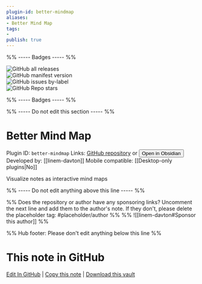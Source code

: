 ```yaml
---
plugin-id: better-mindmap
aliases:
- Better Mind Map
tags: 
- 
publish: true
---
```


%% ----- Badges ----- %%

![GitHub all releases](https://img.shields.io/github/downloads/linem-davton/obsidian-better-mindmap/total?color=573E7A&logo=github&style=for-the-badge)   
![GitHub manifest version](https://img.shields.io/github/manifest-json/v/linem-davton/obsidian-better-mindmap?color=573E7A&logo=github&style=for-the-badge)   
![GitHub issues by-label](https://img.shields.io/github/issues/linem-davton/obsidian-better-mindmap/help%20wanted?color=573E7A&logo=github&style=for-the-badge)   
![GitHub Repo stars](https://img.shields.io/github/stars/linem-davton/obsidian-better-mindmap?color=573E7A&logo=github&style=for-the-badge)

%% ----- Badges ----- %%

%% ----- Do not edit this section ----- %%

# Better Mind Map

Plugin ID: `better-mindmap`
Links: [GitHub repository](https://github.com/linem-davton/obsidian-better-mindmap) or [<button id=HH>Open in Obsidian</button>](obsidian://show-plugin?id=better-mindmap)
Developed by: [[linem-davton]]
Mobile compatible: [[Desktop-only plugins|No]]

Visualize notes as interactive mind maps

%% ----- Do not edit anything above this line ----- %% 

%% Does the repository or author have any sponsoring links? Uncomment the next line and add them to the author's note. If they don't, please delete the placeholder tag: #placeholder/author %%
%% ![[linem-davton#Sponsor this author]] %%

%% Hub footer: Please don't edit anything below this line %%

# This note in GitHub

<span class="git-footer">[Edit In GitHub](https://github.dev/obsidian-community/obsidian-hub/blob/main/02%20-%20Community%20Expansions/02.05%20All%20Community%20Expansions/Plugins/better-mindmap.md "git-hub-edit-note") | [Copy this note](https://raw.githubusercontent.com/obsidian-community/obsidian-hub/main/02%20-%20Community%20Expansions/02.05%20All%20Community%20Expansions/Plugins/better-mindmap.md "git-hub-copy-note") | [Download this vault](https://github.com/obsidian-community/obsidian-hub/archive/refs/heads/main.zip "git-hub-download-vault") </span>
